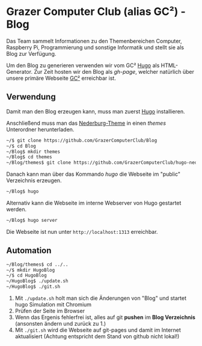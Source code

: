 # Grazer Computer Club (alias GC²) - Blog #

Das Team sammelt Informationen zu den Themenbereichen Computer, Raspberry Pi,
Programmierung und sonstige Informatik und stellt sie als Blog zur Verfügung.

Um den Blog zu generieren verwenden wir vom GC²
[Hugo](https://github.com/gohugoio/hugo) als HTML-Generator. Zur Zeit hosten
wir den Blog als *gh-page*, welcher natürlich über unsere primäre Webseite 
[GC²](https://gc2.at/) erreichbar ist.

## Verwendung ##

Damit man den Blog erzeugen kann, muss man zuerst
[Hugo](https://github.com/gohugoio/hugo) installieren.

Anschließend muss man das
[Nederburg-Theme](https://github.com/GrazerComputerClub/hugo-nederburg-theme)
in einen *themes* Unterordner herunterladen.

```bash
~/$ git clone https://github.com/GrazerComputerClub/Blog
~/$ cd Blog
~/Blog$ mkdir themes
~/Blog$ cd themes
~/Blog/themes$ git clone https://github.com/GrazerComputerClub/hugo-nederburg-theme
```

Danach kann man über das Kommando *hugo* die Webseite im "public" Verzeichnis erzeugen.

```bash
~/Blog$ hugo
```

Alternativ kann die Webseite im interne Webserver von Hugo gestartet werden.

```bash
~/Blog$ hugo server 
```

Die Webseite ist nun unter `http://localhost:1313` erreichbar.



## Automation ##


```bash
~/Blog/themes$ cd ../..
~/$ mkdir HugoBlog
~/$ cd HugoBlog
~/HugoBlog$ ./update.sh
~/HugoBlog$ ./git.sh
```

 1. Mit ``./update.sh`` holt man sich die Änderungen von "Blog" und startet hugo Simulation mit Chromium
 1. Prüfen der Seite im Browser
 1. Wenn das Ergenis fehlerfrei ist, alles auf git **pushen** im **Blog Verzeichnis** (ansonsten ändern und zurück zu 1.)
 1. Mit ``./git.sh`` wird die Webseite auf git-pages und damit im Internet aktualisiert (Achtung entspricht dem Stand von github nicht lokal!)
    

